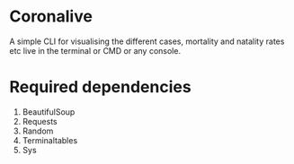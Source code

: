 # Coronalive
A simple CLI for visualising the different cases, mortality and natality rates etc live in the terminal or CMD or any console.

# Required dependencies
1. BeautifulSoup
2. Requests
3. Random
4. Terminaltables
5. Sys

